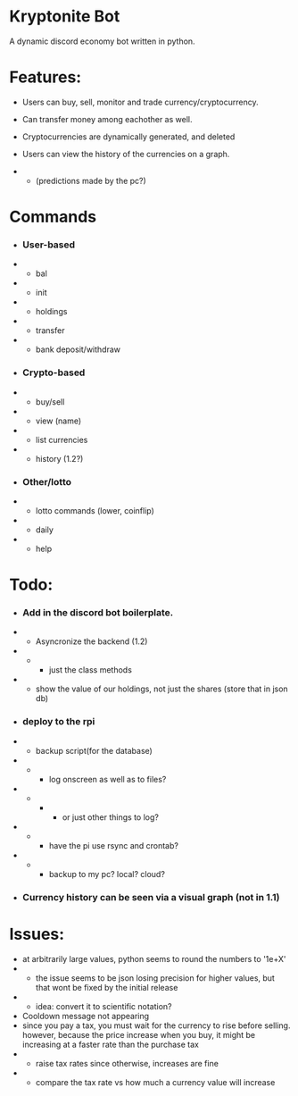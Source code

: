 # Kryptonite Bot

 A dynamic discord economy bot written in python.

# Features:

- Users can buy, sell, monitor and trade currency/cryptocurrency.

- Can transfer money among eachother as well.

- Cryptocurrencies are dynamically generated, and deleted

- Users can view the history of the currencies on a graph. 
- - (predictions made by the pc?)

# Commands
- ### User-based
- - bal
- - init
- - holdings
- - transfer
- - bank deposit/withdraw
- ### Crypto-based
- - buy/sell
- - view (name)
- - list currencies
- - history (1.2?)
- ### Other/lotto
- - lotto commands (lower, coinflip)
- - daily
- - help

# Todo:

- ### Add in the discord bot boilerplate.
- - Asyncronize the backend (1.2)
- - - just the class methods
- - show the value of our holdings, not just the shares (store that in json db)

- ### deploy to the rpi
- - backup script(for the database)
- - - log onscreen as well as to files?
- - - - or just other things to log? 
- - - have the pi use rsync and crontab?
- - - backup to my pc? local? cloud?
    
- ### Currency history can be seen via a visual graph (not in 1.1)

# Issues:
- at arbitrarily large values, python seems to round the numbers to '1e+X'
- - the issue seems to be json losing precision for higher values, but that wont be fixed by the initial release
- - idea: convert it to scientific notation?
- Cooldown message not appearing
- since you pay a tax, you must wait for the currency to rise before selling. however, because the price increase when you buy, it might be increasing at a faster rate than the purchase tax
- - raise tax rates since otherwise, increases are fine
- - compare the tax rate vs how much a currency value will increase

